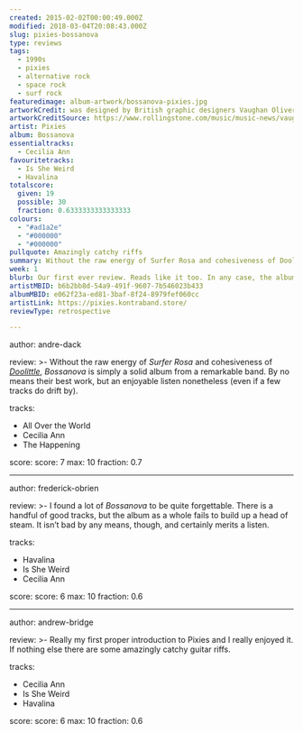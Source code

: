 ```yaml
---
created: 2015-02-02T00:00:49.000Z
modified: 2018-03-04T20:08:43.000Z
slug: pixies-bossanova
type: reviews
tags:
  - 1990s
  - pixies
  - alternative rock
  - space rock
  - surf rock
featuredimage: album-artwork/bossanova-pixies.jpg
artworkCredit: was designed by British graphic designers Vaughan Oliver and Chris Bigg, and features photography by Simon Larbalestier. Oliver produced the artwork for the band’s entire discography during his lifetime.
artworkCreditSource: https://www.rollingstone.com/music/music-news/vaughan-oliver-pixies-artist-4ad-dead-931865/
artist: Pixies
album: Bossanova
essentialtracks:
  - Cecilia Ann
favouritetracks:
  - Is She Weird
  - Havalina
totalscore:
  given: 19
  possible: 30
  fraction: 0.6333333333333333
colours:
  - "#ad1a2e"
  - "#000000"
  - "#000000"
pullquote: Amazingly catchy riffs
summary: Without the raw energy of Surfer Rosa and cohesiveness of Doolittle, Bossanova is simply a solid album from a remarkable band.
week: 1
blurb: Our first ever review. Reads like it too. In any case, the album can certainly boast a groove, but it lacks the edge of Pixies' best work.
artistMBID: b6b2bb8d-54a9-491f-9607-7b546023b433
albumMBID: e062f23a-ed81-3baf-8f24-8979fef060cc
artistLink: https://pixies.kontraband.store/
reviewType: retrospective

---
```


author: andre-dack

review: >-
  Without the raw energy of *Surfer Rosa* and cohesiveness of [*Doolittle*](/reviews/pixies-doolittle/), *Bossanova* is simply a solid album from a remarkable band. By no means their best work, but an enjoyable listen nonetheless (even if a few tracks do drift by).

tracks:
  - All Over the World
  - Cecilia Ann
  - The Happening

score:
  score: 7
  max: 10
  fraction: 0.7

---
author: frederick-obrien

review: >-
  I found a lot of *Bossanova* to be quite forgettable. There is a handful of good tracks, but the album as a whole fails to build up a head of steam. It isn’t bad by any means, though, and certainly merits a listen.

tracks:
  - Havalina
  - Is She Weird
  - Cecilia Ann

score:
  score: 6
  max: 10
  fraction: 0.6

---
author: andrew-bridge

review: >-
  Really my first proper introduction to Pixies and I really enjoyed it. If nothing else there are some amazingly catchy guitar riffs.

tracks:
  - Cecilia Ann
  - Is She Weird
  - Havalina

score:
  score: 6
  max: 10
  fraction: 0.6
